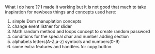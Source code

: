 What i do here ??
I made it working but it is not good that much to take inspiration for newbees 
things and concepts used here:
1. simple Dom manuplation concepts
2. change event listner for slider
3. Math.random method and loops concept to create random password
4. conditions for the special char and number adding section
5. alphabets letters(A-Z,a-z) symbols and numbers(0-9)
6. some extra features and handlers for copy button
